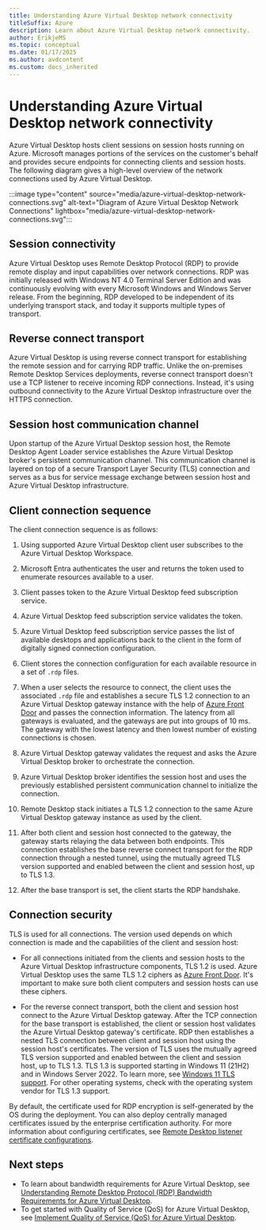 ```yaml
---
title: Understanding Azure Virtual Desktop network connectivity
titleSuffix: Azure
description: Learn about Azure Virtual Desktop network connectivity.
author: ErikjeMS
ms.topic: conceptual
ms.date: 01/17/2025
ms.author: avdcontent
ms.custom: docs_inherited
---
```


# Understanding Azure Virtual Desktop network connectivity

Azure Virtual Desktop hosts client sessions on session hosts running on Azure. Microsoft manages portions of the services on the customer's behalf and provides secure endpoints for connecting clients and session hosts. The following diagram gives a high-level overview of the network connections used by Azure Virtual Desktop.

:::image type="content" source="media/azure-virtual-desktop-network-connections.svg" alt-text="Diagram of Azure Virtual Desktop Network Connections" lightbox="media/azure-virtual-desktop-network-connections.svg":::

## Session connectivity

Azure Virtual Desktop uses Remote Desktop Protocol (RDP) to provide remote display and input capabilities over network connections. RDP was initially released with Windows NT 4.0 Terminal Server Edition and was continuously evolving with every Microsoft Windows and Windows Server release. From the beginning, RDP developed to be independent of its underlying transport stack, and today it supports multiple types of transport.

## Reverse connect transport

Azure Virtual Desktop is using reverse connect transport for establishing the remote session and for carrying RDP traffic. Unlike the on-premises Remote Desktop Services deployments, reverse connect transport doesn't use a TCP listener to receive incoming RDP connections. Instead, it's using outbound connectivity to the Azure Virtual Desktop infrastructure over the HTTPS connection.

## Session host communication channel

Upon startup of the Azure Virtual Desktop session host, the Remote Desktop Agent Loader service establishes the Azure Virtual Desktop broker's persistent communication channel. This communication channel is layered on top of a secure Transport Layer Security (TLS) connection and serves as a bus for service message exchange between session host and Azure Virtual Desktop infrastructure.

## Client connection sequence

The client connection sequence is as follows:

1. Using supported Azure Virtual Desktop client user subscribes to the Azure Virtual Desktop Workspace.

1. Microsoft Entra authenticates the user and returns the token used to enumerate resources available to a user.

1. Client passes token to the Azure Virtual Desktop feed subscription service.

1. Azure Virtual Desktop feed subscription service validates the token.

1. Azure Virtual Desktop feed subscription service passes the list of available desktops and applications back to the client in the form of digitally signed connection configuration.

1. Client stores the connection configuration for each available resource in a set of `.rdp` files.

1. When a user selects the resource to connect, the client uses the associated `.rdp` file and establishes a secure TLS 1.2 connection to an Azure Virtual Desktop gateway instance with the help of [Azure Front Door](../frontdoor/concept-end-to-end-tls.md#supported-cipher-suites) and passes the connection information. The latency from all gateways is evaluated, and the gateways are put into groups of 10 ms. The gateway with the lowest latency and then lowest number of existing connections is chosen.

1. Azure Virtual Desktop gateway validates the request and asks the Azure Virtual Desktop broker to orchestrate the connection.

1. Azure Virtual Desktop broker identifies the session host and uses the previously established persistent communication channel to initialize the connection.

1. Remote Desktop stack initiates a TLS 1.2 connection to the same Azure Virtual Desktop gateway instance as used by the client.

1. After both client and session host connected to the gateway, the gateway starts relaying the data between both endpoints. This connection establishes the base reverse connect transport for the RDP connection through a nested tunnel, using the mutually agreed TLS version supported and enabled between the client and session host, up to TLS 1.3.

1. After the base transport is set, the client starts the RDP handshake.

## Connection security

TLS is used for all connections. The version used depends on which connection is made and the capabilities of the client and session host:

- For all connections initiated from the clients and session hosts to the Azure Virtual Desktop infrastructure components, TLS 1.2 is used. Azure Virtual Desktop uses the same TLS 1.2 ciphers as [Azure Front Door](../frontdoor/concept-end-to-end-tls.md#supported-cipher-suites). It's important to make sure both client computers and session hosts can use these ciphers.

- For the reverse connect transport, both the client and session host connect to the Azure Virtual Desktop gateway. After the TCP connection for the base transport is established, the client or session host validates the Azure Virtual Desktop gateway's certificate. RDP then establishes a nested TLS connection between client and session host using the session host's certificates. The version of TLS uses the mutually agreed TLS version supported and enabled between the client and session host, up to TLS 1.3. TLS 1.3 is supported starting in Windows 11 (21H2) and in Windows Server 2022. To learn more, see [Windows 11 TLS support](/windows/win32/secauthn/tls-cipher-suites-in-windows-11). For other operating systems, check with the operating system vendor for TLS 1.3 support.

By default, the certificate used for RDP encryption is self-generated by the OS during the deployment. You can also deploy centrally managed certificates issued by the enterprise certification authority. For more information about configuring certificates, see [Remote Desktop listener certificate configurations](/troubleshoot/windows-server/remote/remote-desktop-listener-certificate-configurations).

## Next steps

* To learn about bandwidth requirements for Azure Virtual Desktop, see [Understanding Remote Desktop Protocol (RDP) Bandwidth Requirements for Azure Virtual Desktop](rdp-bandwidth.md).
* To get started with Quality of Service (QoS) for Azure Virtual Desktop, see [Implement Quality of Service (QoS) for Azure Virtual Desktop](rdp-quality-of-service-qos.md).
